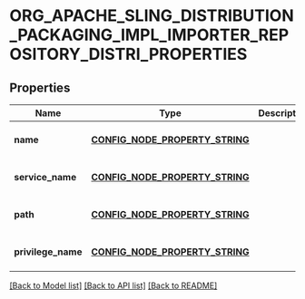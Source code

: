 # ORG_APACHE_SLING_DISTRIBUTION_PACKAGING_IMPL_IMPORTER_REPOSITORY_DISTRI_PROPERTIES

## Properties
Name | Type | Description | Notes
------------ | ------------- | ------------- | -------------
**name** | [**CONFIG_NODE_PROPERTY_STRING**](configNodePropertyString.md) |  | [optional] [default to null]
**service_name** | [**CONFIG_NODE_PROPERTY_STRING**](configNodePropertyString.md) |  | [optional] [default to null]
**path** | [**CONFIG_NODE_PROPERTY_STRING**](configNodePropertyString.md) |  | [optional] [default to null]
**privilege_name** | [**CONFIG_NODE_PROPERTY_STRING**](configNodePropertyString.md) |  | [optional] [default to null]

[[Back to Model list]](../README.md#documentation-for-models) [[Back to API list]](../README.md#documentation-for-api-endpoints) [[Back to README]](../README.md)


